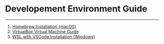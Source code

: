 # Developement Environment Guide

---

1. [Homebrew Installation (macOS)](01_homebrew.md)
2. [VirtualBox Virtual Machine Guide](02_vbox.md)
3. [WSL with VSCode Installation (Windows)](03_wsl_vscode.md)
